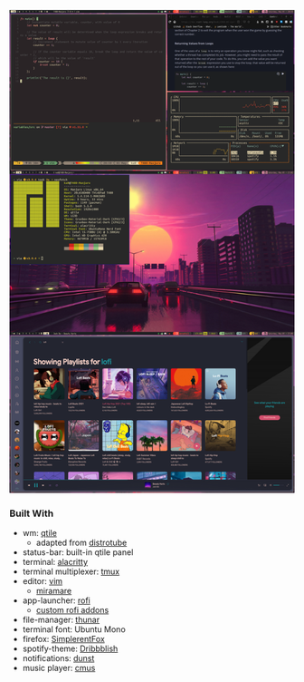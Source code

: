 ![demo](./basmati/manjaro-rice-6.png)

### Built With

* wm: [qtile](http://www.qtile.org/)
	* adapted from [distrotube](https://gitlab.com/dwt1/dotfiles/-/blob/master/.config/qtile/config.py)
* status-bar: built-in qtile panel
* terminal: [alacritty](https://github.com/alacritty/alacritty)
* terminal multiplexer: [tmux](https://github.com/tmux/tmux)
* editor: [vim](https://www.vim.org/)
	* [miramare](https://github.com/franbach/miramare)
* app-launcher: [rofi](https://github.com/davatorium/rofi)
	* [custom rofi addons](https://github.com/adi1090x/rofi)
* file-manager: [thunar](https://wiki.archlinux.org/index.php/thunar)
* terminal font: Ubuntu Mono
* firefox: [SimplerentFox](https://github.com/MiguelRAvila/SimplerentFox)
* spotify-theme: [Dribbblish](https://github.com/morpheusthewhite/spicetify-themes/tree/master/Dribbblish)
* notifications: [dunst](https://github.com/dunst-project/dunst)
* music player: [cmus](https://github.com/cmus/cmus)
